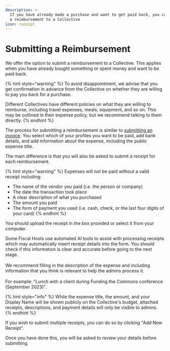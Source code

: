 ```yaml
---
description: >-
  If you have already made a purchase and want to get paid back, you can submit
  a reimbursement to a Collective
icon: receipt
---
```


# Submitting a Reimbursement

We offer the option to submit a reimbursement to a Collective. This applies when you have already bought something or spent money and want to be paid back.

{% hint style="warning" %}
To avoid disappointment, we advise that you get confirmation in advance from the Collective on whether they are willing to pay you back for a purchase.

Different Collectives have different policies on what they are willing to reimburse, including travel expenses, meals, equipment, and so on. This may be outlined in their expense policy, but we recommend talking to them directly.
{% endhint %}

The process for submitting a reimbursement is similar to [submitting an invoice](./). You select which of your profiles you want to be paid, add bank details, and add information about the expense, including the public expense title.

The main difference is that you will also be asked to submit a receipt for each reimbursement.

{% hint style="warning" %}
Expenses will not be paid without a valid receipt including:

* The name of the vendor you paid (i.e. the person or company)
* The date the transaction took place
* A clear description of what you purchased
* The amount you paid
* The form of payment you used (i.e. cash, check, or the last four digits of your card)
{% endhint %}

You should upload the receipt in the box provided or select it from your computer.

Some Fiscal Hosts use automated AI tools to assist with processing receipts which may automatically insert receipt details into the form. You should check if this information is clear and accurate before going to the next stage.\
\
We recommend filling in the description of the expense and including information that you think is relevant to help the admins process it.\
\
For example: "Lunch with a client during Funding the Commons conference (September 2023)".

{% hint style="info" %}
While the expense title, the amount, and your Display Name will be shown publicly on the Collective's budget, attached receipts, descriptions, and payment details will only be visible to admins.
{% endhint %}

If you wish to submit multiple receipts, you can do so by clicking "Add New Receipt".

Once you have done this, you will be asked to review your details before submitting.
